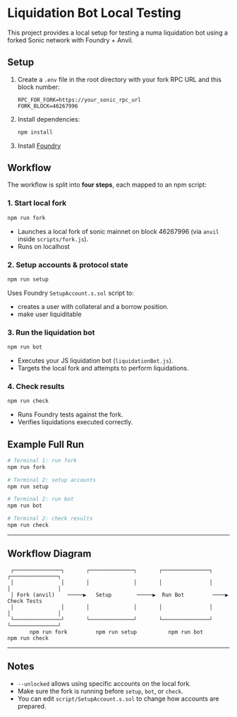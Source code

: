 # Liquidation Bot Local Testing

This project provides a local setup for testing a numa liquidation bot using a forked Sonic network with Foundry + Anvil.


## Setup

1. Create a `.env` file in the root directory with your fork RPC URL and this block number:
   ```env
   RPC_FOR_FORK=https://your_sonic_rpc_url
   FORK_BLOCK=46267996 
   ```


2. Install dependencies:
   ```bash
   npm install
   ```

3. Install [Foundry](https://book.getfoundry.sh/getting-started/installation)


## Workflow

The workflow is split into **four steps**, each mapped to an npm script:

### 1. Start local fork
```bash
npm run fork
```
- Launches a local fork of sonic mainnet on block 46267996 (via `anvil` inside `scripts/fork.js`).
- Runs on localhost

### 2. Setup accounts & protocol state
```bash
npm run setup
```
Uses Foundry `SetupAccount.s.sol` script to:

- creates a user with collateral and a borrow position.
- make user liquiditable
  


### 3. Run the liquidation bot
```bash
npm run bot
```
- Executes your JS liquidation bot (`liquidationBot.js`).  
- Targets the local fork and attempts to perform liquidations.

### 4. Check results
```bash
npm run check
```
- Runs Foundry tests against the fork.  
- Verifies liquidations executed correctly.  


## Example Full Run

```bash
# Terminal 1: run fork
npm run fork

# Terminal 2: setup accounts
npm run setup

# Terminal 2: run bot
npm run bot

# Terminal 2: check results
npm run check
```

---

## Workflow Diagram

```text
 ┌───────────────┐       ┌──────────────┐       ┌───────────────┐       ┌───────────────┐
 │               │       │              │       │               │       │               │
 │ Fork (anvil)    ─────▶   Setup        ─────▶  Run Bot         ────▶   Check Tests 
 │               │       │              │       │               │       │               │
 └───────────────┘       └──────────────┘       └───────────────┘       └───────────────┘
       npm run fork         npm run setup          npm run bot            npm run check
```

---

## Notes

- `--unlocked` allows using specific accounts on the local fork.  
- Make sure the fork is running before `setup`, `bot`, or `check`.  
- You can edit `script/SetupAccount.s.sol` to change how accounts are prepared.  
